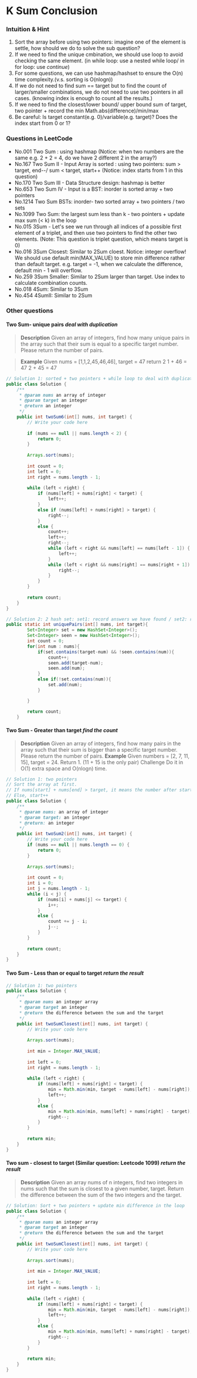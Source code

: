 # K Sum Conclusion
### Intuition & Hint
1. Sort the array before using two pointers: imagine one of the element is settle, how should we do to solve the sub question?
2. If we need to find the unique cmbination, we should use loop to avoid checking the same element. (in while loop: use a nested while loop/ in for loop: use *continue*)
3. For some questions, we can use hashmap/hashset to ensure the O(n) time complexity.(v.s. sorting is O(nlogn))
4. If we do not need to find sum == target but to find the count of larger/smaller combinations, we do not need to use two pointers in all cases. (knowing index is enough to count all the results.)
5. If we need to find the closest/lower bound/ upper bound sum of target, two pointer + record the min Math.abs(difference)/min/max
6. Be careful: Is target constant(e.g. 0)/variable(e.g. target)? Does the index start from 0 or 1?
### Questions in LeetCode
- No.001 Two Sum : using hashmap (Notice: when two numbers are the same e.g. 2 + 2 = 4, do we have 2 different 2 in the array?)
- No.167 Two Sum II - Input Array is sorted : using two pointers: sum > target, end--/ sum < target, start++ (Notice: index starts from 1 in this question)
- No.170 Two Sum III - Data Structure design: hashmap is better
- No.653 Two Sum IV - Input is a BST: inorder is sorted array + two pointers
- No.1214 Two Sum BSTs: inorder- two sorted array + two pointers / two sets 
- No.1099 Two Sum: the largest sum less than k - two pointers + update max sum (< k) in the loop
- No.015 3Sum - Let's see we run through all indices of a possible first element of a triplet, and then use two pointers to find the other two elements. (Note: This question is triplet question, which means target is 0)
- No.016 3Sum Closest: Similar to 2Sum cloest. Notice: integer overflow! We should use default min(MAX_VALUE) to store min difference rather than default target. e.g. target = -1, when we calculate the difference, default min - 1 will overflow.
- No.259 3Sum Smaller: Similar to 2Sum larger than target. Use index to calculate combination counts.
- No.018 4Sum: Similar to 3Sum
- No.454 4SumII: Similar to 2Sum
### Other questions
#### Two Sum- unique pairs *deal with duplication*
> **Description**
Given an array of integers, find how many unique pairs in the array such that their sum is equal to a specific target number. Please return the number of pairs.

> **Example**
Given nums = [1,1,2,45,46,46], target = 47
return 2
1 + 46 = 47
2 + 45 = 47

```Java
// Solution 1: sorted + two pointers + while loop to deal with duplicate intwo directions
public class Solution {
    /**
     * @param nums an array of integer
     * @param target an integer
     * @return an integer
     */
    public int twoSum6(int[] nums, int target) {
        // Write your code here
        
        if (nums == null || nums.length < 2) {
            return 0;
        }
        
        Arrays.sort(nums);
        
        int count = 0;
        int left = 0;
        int right = nums.length - 1;
        
        while (left < right) {
            if (nums[left] + nums[right] < target) {
                left++;
            }
            else if (nums[left] + nums[right] > target) {
                right--;
            }
            else {
                count++;
                left++;
                right--;
                while (left < right && nums[left] == nums[left - 1]) {
                    left++;
                }
                while (left < right && nums[right] == nums[right + 1]) {
                    right--;
                }
            }
        }
        
        return count;
    }
}
```
```Java
// Solution 2: 2 hash set: set1: record answers we have found / set2: record elements we have visited
public static int uniquePairs(int[] nums, int target){
        Set<Integer> set = new HashSet<Integer>();
        Set<Integer> seen = new HashSet<Integer>();
        int count = 0;
        for(int num : nums){
            if(set.contains(target-num) && !seen.contains(num)){
                count++;
                seen.add(target-num);
                seen.add(num);
            }
            else if(!set.contains(num)){
                set.add(num);
            }

        }

        return count;
    }
```
#### Two Sum - Greater than target   *find the count*
> **Description**
Given an array of integers, find how many pairs in the array such that their sum is bigger than a specific target number. Please return the number of pairs.
> **Example**
Given numbers = [2, 7, 11, 15], target = 24. Return 1. (11 + 15 is the only pair)
> Challenge
Do it in O(1) extra space and O(nlogn) time.
```Java
// Solution 1: two pointers
// Sort the array at first.
// If nums[start] + nums[end] > target, it means the number after start + nums[end]. count += end - start
// Else, start++
public class Solution {
    /**
     * @param nums: an array of integer
     * @param target: an integer
     * @return: an integer
     */
    public int twoSum2(int[] nums, int target) {
        // Write your code here
        if (nums == null || nums.length == 0) {
            return 0;
        }
        
        Arrays.sort(nums);
        
        int count = 0;
        int i = 0;
        int j = nums.length - 1;
        while (i < j) {
            if (nums[i] + nums[j] <= target) {
                i++;
            }
            else {
                count += j - i;
                j--;
            }
        }
        
        return count;
    }
}
```
#### Two Sum -  Less than or equal to target  *return the result*
```Java
// Solution 1: two pointers
public class Solution {
    /**
     * @param nums an integer array
     * @param target an integer
     * @return the difference between the sum and the target
     */
    public int twoSumClosest(int[] nums, int target) {
        // Write your code here
        
        Arrays.sort(nums);
        
        int min = Integer.MAX_VALUE;
        
        int left = 0;
        int right = nums.length - 1;
        
        while (left < right) {
            if (nums[left] + nums[right] < target) {
                min = Math.min(min, target - nums[left] - nums[right]);
                left++;
            }
            else {
                min = Math.min(min, nums[left] + nums[right] - target);
                right--;
            }
        }
        
        return min;
    }
}
```
#### Two sum - closest to target (Similar question: Leetcode 1099) *return the result*
> **Description**
Given an array nums of n integers, find two integers in nums such that the sum is closest to a given number, target.
Return the difference between the sum of the two integers and the target.
```Java
// Solution: Sort + two pointers + update min difference in the loop
public class Solution {
    /**
     * @param nums an integer array
     * @param target an integer
     * @return the difference between the sum and the target
     */
    public int twoSumClosest(int[] nums, int target) {
        // Write your code here
        
        Arrays.sort(nums);
        
        int min = Integer.MAX_VALUE;
        
        int left = 0;
        int right = nums.length - 1;
        
        while (left < right) {
            if (nums[left] + nums[right] < target) {
                min = Math.min(min, target - nums[left] - nums[right]);
                left++;
            }
            else {
                min = Math.min(min, nums[left] + nums[right] - target);
                right--;
            }
        }
        
        return min;
    }
}
```
